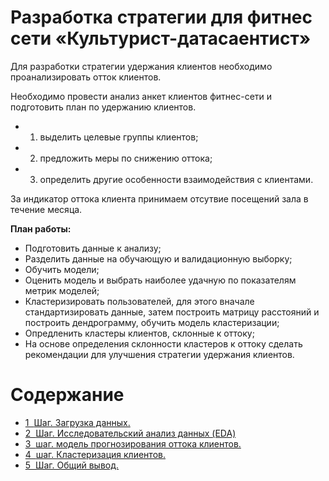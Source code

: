 

# Разработка стратегии для фитнес сети «Культурист-датасаентист»

Для разработки стратегии удержания клиентов необходимо проанализировать отток клиентов.

Необходимо провести анализ анкет клиентов фитнес-сети и подготовить план по удержанию клиентов.

- 1) выделить целевые группы клиентов;
- 2) предложить меры по снижению оттока;
- 3) определить другие особенности взаимодействия с клиентами.


За индикатор оттока клиента принимаем отсутвие посещений зала в течение месяца.

**План работы:**
- Подготовить данные к анализу;
- Разделить данные на обучающую и валидационную выборку;
- Обучить модели;
- Оценить модель и выбрать наиболее удачную по показателям метрик моделей;
- Кластеризировать пользователей, для этого вначале стандартизировать данные, затем построить матрицу расстояний и построить дендрограмму, обучить модель кластеризации;
- Опредленить кластеры клиентов, склонные к оттоку;
- На основе определения склонности кластеров к оттоку сделать рекомендации для улучшения стратегии удержания клиентов.

<h1>Содержание<span class="tocSkip"></span></h1>
<div class="toc"><ul class="toc-item"><li><span><a href="#Шаг.-Загрузка-данных." data-toc-modified-id="Шаг.-Загрузка-данных.-1"><span class="toc-item-num">1&nbsp;&nbsp;</span>Шаг. Загрузка данных.</a></span></li><li><span><a href="#Шаг.-Исследовательский-анализ-данных-(EDA)" data-toc-modified-id="Шаг.-Исследовательский-анализ-данных-(EDA)-2"><span class="toc-item-num">2&nbsp;&nbsp;</span>Шаг. Исследовательский анализ данных (EDA)</a></span></li><li><span><a href="#шаг.-модель-прогнозирования-оттока-клиентов." data-toc-modified-id="шаг.-модель-прогнозирования-оттока-клиентов.-3"><span class="toc-item-num">3&nbsp;&nbsp;</span>шаг. модель прогнозирования оттока клиентов.</a></span></li><li><span><a href="#шаг.-Кластеризация-клиентов." data-toc-modified-id="шаг.-Кластеризация-клиентов.-4"><span class="toc-item-num">4&nbsp;&nbsp;</span>шаг. Кластеризация клиентов.</a></span></li><li><span><a href="#Шаг.-Общий-вывод." data-toc-modified-id="Шаг.-Общий-вывод.-5"><span class="toc-item-num">5&nbsp;&nbsp;</span>Шаг. Общий вывод.</a></span></li></ul></div>

